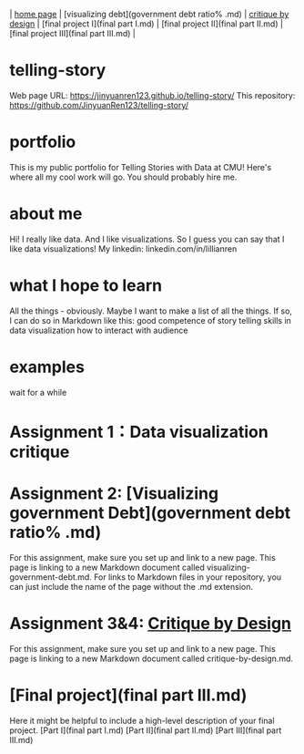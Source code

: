 | [home page]( https://jinyuanren123.github.io/telling-story/) | [visualizing debt](government debt ratio% .md) | [critique by design](assignment3&4.md) | [final project I](final part I.md) | [final project II](final part II.md) | [final project III](final part III.md) |
# telling-story
Web page URL: https://jinyuanren123.github.io/telling-story/
This repository: https://github.com/JinyuanRen123/telling-story/
# portfolio
This is my public portfolio for Telling Stories with Data at CMU! Here's where all my cool work will go. You should probably hire me.

# about me
Hi! I really like data. And I like visualizations. So I guess you can say that I like data visualizations!
My linkedin: linkedin.com/in/lillianren

# what I hope to learn
All the things - obviously. Maybe I want to make a list of all the things. If so, I can do so in Markdown like this:
good competence of story telling
skills in data visualization
how to interact with audience

# examples
wait for a while

# Assignment 1：Data visualization critique
# Assignment 2: [Visualizing government Debt](government debt ratio% .md)
For this assignment, make sure you set up and link to a new page. This page is linking to a new Markdown document called visualizing-government-debt.md. For links to Markdown files in your repository, you can just include the name of the page without the .md extension.


# Assignment 3&4: [Critique by Design](assignment3&4.md)
For this assignment, make sure you set up and link to a new page. This page is linking to a new Markdown document called critique-by-design.md.

# [Final project](final part III.md)
Here it might be helpful to include a high-level description of your final project. [Part I](final part I.md) [Part II](final part II.md) [Part III](final part III.md)
